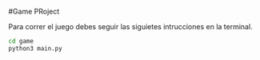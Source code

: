 #Game PRoject

Para correr el juego debes seguir las siguietes intrucciones en la terminal.

```sh
cd game
python3 main.py
``` 